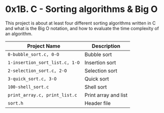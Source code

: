 # 0x1B. C - Sorting algorithms & Big O

This project is about at least four different sorting algorithms written in C and what is the Big O notation, and how to evaluate the time complexity of an algorithm.

| Project Name | Description     |
| ------------ | ------------    |
| `0-bubble_sort.c, 0-O` | Bubble sort |
| `1-insertion_sort_list.c, 1-O` | Insertion sort |
| `2-selection_sort.c, 2-O` | Selection sort |
| `3-quick_sort.c, 3-O` | Quick sort |
| `100-shell_sort.c` | Shell sort |
| `print_array.c, print_list.c` | Print array and list |
| `sort.h` | Header file |
